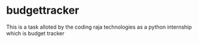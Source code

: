 # budgettracker
This is a task alloted by the coding raja technologies as a python internship which is budget tracker
